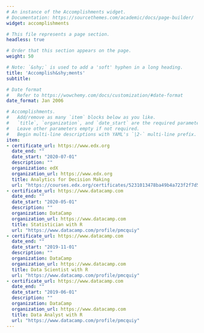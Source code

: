 ```yaml
---
# An instance of the Accomplishments widget.
# Documentation: https://sourcethemes.com/academic/docs/page-builder/
widget: accomplishments

# This file represents a page section.
headless: true

# Order that this section appears on the page.
weight: 50

# Note: `&shy;` is used to add a 'soft' hyphen in a long heading.
title: 'Accomplish&shy;ments'
subtitle:

# Date format
#   Refer to https://wowchemy.com/docs/customization/#date-format
date_format: Jan 2006

# Accomplishments.
#   Add/remove as many `item` blocks below as you like.
#   `title`, `organization`, and `date_start` are the required parameters.
#   Leave other parameters empty if not required.
#   Begin multi-line descriptions with YAML's `|2-` multi-line prefix.
item:
- certificate_url: https://www.edx.org
  date_end: ""
  date_start: "2020-07-01"
  description: ""
  organization: edX
  organization_url: https://www.edx.org
  title: Analytics for Decision Making
  url: "https://courses.edx.org/certificates/5231013478ba49b4a723f2f7d51988c5"
- certificate_url: https://www.datacamp.com
  date_end: ""
  date_start: "2020-05-01"
  description: ""
  organization: DataCamp
  organization_url: https://www.datacamp.com
  title: Statistician with R
  url: "https://www.datacamp.com/profile/pmcquiy"
- certificate_url: https://www.datacamp.com
  date_end: ""
  date_start: "2019-11-01"
  description: ""
  organization: DataCamp
  organization_url: https://www.datacamp.com
  title: Data Scientist with R
  url: "https://www.datacamp.com/profile/pmcquiy"
- certificate_url: https://www.datacamp.com
  date_end: ""
  date_start: "2019-06-01"
  description: ""
  organization: DataCamp
  organization_url: https://www.datacamp.com
  title: Data Analyst with R
  url: "https://www.datacamp.com/profile/pmcquiy"
---
```

